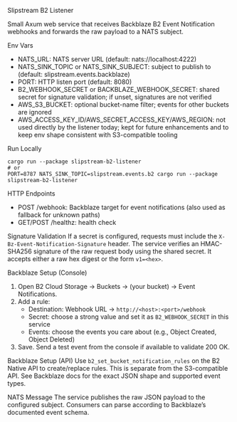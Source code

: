 Slipstream B2 Listener

Small Axum web service that receives Backblaze B2 Event Notification webhooks and forwards the raw payload to a NATS subject.

Env Vars
- NATS_URL: NATS server URL (default: nats://localhost:4222)
- NATS_SINK_TOPIC or NATS_SINK_SUBJECT: subject to publish to (default: slipstream.events.backblaze)
- PORT: HTTP listen port (default: 8080)
- B2_WEBHOOK_SECRET or BACKBLAZE_WEBHOOK_SECRET: shared secret for signature validation; if unset, signatures are not verified
- AWS_S3_BUCKET: optional bucket-name filter; events for other buckets are ignored
- AWS_ACCESS_KEY_ID/AWS_SECRET_ACCESS_KEY/AWS_REGION: not used directly by the listener today; kept for future enhancements and to keep env shape consistent with S3-compatible tooling

Run Locally
```
cargo run --package slipstream-b2-listener
# or
PORT=8787 NATS_SINK_TOPIC=slipstream.events.b2 cargo run --package slipstream-b2-listener
```

HTTP Endpoints
- POST /webhook: Backblaze target for event notifications (also used as fallback for unknown paths)
- GET/POST /healthz: health check

Signature Validation
If a secret is configured, requests must include the `X-Bz-Event-Notification-Signature` header. The service verifies an HMAC-SHA256 signature of the raw request body using the shared secret. It accepts either a raw hex digest or the form `v1=<hex>`.

Backblaze Setup (Console)
1. Open B2 Cloud Storage → Buckets → (your bucket) → Event Notifications.
2. Add a rule:
   - Destination: Webhook URL → `http://<host>:<port>/webhook`
   - Secret: choose a strong value and set it as `B2_WEBHOOK_SECRET` in this service
   - Events: choose the events you care about (e.g., Object Created, Object Deleted)
3. Save. Send a test event from the console if available to validate 200 OK.

Backblaze Setup (API)
Use `b2_set_bucket_notification_rules` on the B2 Native API to create/replace rules. This is separate from the S3-compatible API. See Backblaze docs for the exact JSON shape and supported event types.

NATS Message
The service publishes the raw JSON payload to the configured subject. Consumers can parse according to Backblaze’s documented event schema.

